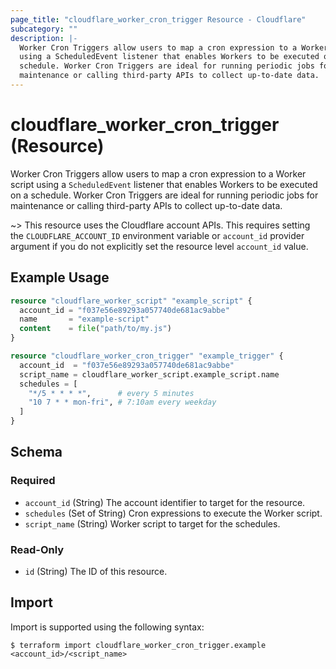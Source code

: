 ```yaml
---
page_title: "cloudflare_worker_cron_trigger Resource - Cloudflare"
subcategory: ""
description: |-
  Worker Cron Triggers allow users to map a cron expression to a Worker script
  using a ScheduledEvent listener that enables Workers to be executed on a
  schedule. Worker Cron Triggers are ideal for running periodic jobs for
  maintenance or calling third-party APIs to collect up-to-date data.
---
```


# cloudflare_worker_cron_trigger (Resource)

Worker Cron Triggers allow users to map a cron expression to a Worker script
using a `ScheduledEvent` listener that enables Workers to be executed on a
schedule. Worker Cron Triggers are ideal for running periodic jobs for
maintenance or calling third-party APIs to collect up-to-date data.

~> This resource uses the Cloudflare account APIs. This requires setting the
`CLOUDFLARE_ACCOUNT_ID` environment variable or `account_id` provider argument
if you do not explicitly set the resource level `account_id` value.

## Example Usage

```terraform
resource "cloudflare_worker_script" "example_script" {
  account_id = "f037e56e89293a057740de681ac9abbe"
  name       = "example-script"
  content    = file("path/to/my.js")
}

resource "cloudflare_worker_cron_trigger" "example_trigger" {
  account_id  = "f037e56e89293a057740de681ac9abbe"
  script_name = cloudflare_worker_script.example_script.name
  schedules = [
    "*/5 * * * *",      # every 5 minutes
    "10 7 * * mon-fri", # 7:10am every weekday
  ]
}
```

<!-- schema generated by tfplugindocs -->
## Schema

### Required

- `account_id` (String) The account identifier to target for the resource.
- `schedules` (Set of String) Cron expressions to execute the Worker script.
- `script_name` (String) Worker script to target for the schedules.

### Read-Only

- `id` (String) The ID of this resource.

## Import

Import is supported using the following syntax:

```shell
$ terraform import cloudflare_worker_cron_trigger.example <account_id>/<script_name>
```
